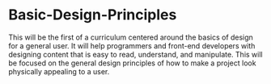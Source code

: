 # Basic-Design-Principles
This will be the first of a curriculum centered around the basics of design for a general user. It will help programmers and front-end developers with designing content that is easy to read, understand, and manipulate. This will be focused on the general design principles of how to make a project look physically appealing to a user. 
